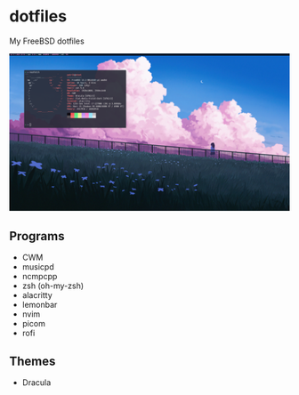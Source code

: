 # dotfiles
My FreeBSD dotfiles   

![Rice](https://raw.githubusercontent.com/Alpakka31/dotfiles/master/rice.png)

## Programs
* CWM
* musicpd
* ncmpcpp
* zsh (oh-my-zsh)
* alacritty
* lemonbar
* nvim
* picom
* rofi

## Themes
* Dracula
